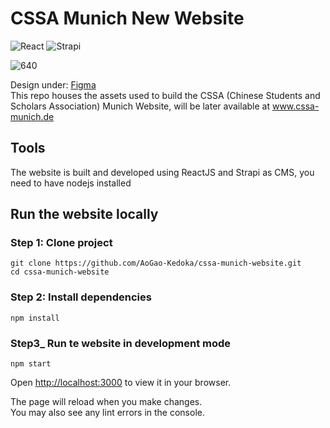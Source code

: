 # CSSA Munich New Website 
![React](https://img.shields.io/badge/react-%2320232a.svg?style=for-the-badge&logo=react&logoColor=%2361DAFB)
![Strapi](https://img.shields.io/badge/strapi-%232E7EEA.svg?style=for-the-badge&logo=strapi&logoColor=white)

![640](https://user-images.githubusercontent.com/58142398/174555769-13abefc8-4bad-4c97-baf5-b1818e07074c.png)


Design under: [Figma](https://www.figma.com/proto/GtExRGP7P6uRJmNlYEhTPg/%E5%AD%A6%E8%81%94%E5%AE%98%E7%BD%91?node-id=103%3A120)  
This repo houses the assets used to build the CSSA (Chinese Students and Scholars Association) Munich Website, will be later available at www.cssa-munich.de

## Tools 
The website is built and developed using ReactJS and Strapi as CMS, you need to have nodejs installed

## Run the website locally

### Step 1: Clone project
```
git clone https://github.com/AoGao-Kedoka/cssa-munich-website.git
cd cssa-munich-website
```
### Step 2: Install dependencies
```
npm install
```
### Step3_ Run te website in development mode
```
npm start
```
Open [http://localhost:3000](http://localhost:3000) to view it in your browser.

The page will reload when you make changes.\
You may also see any lint errors in the console.
